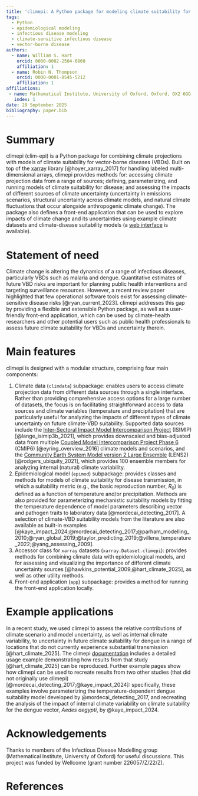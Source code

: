```yaml
---
title: 'climepi: A Python package for modeling climate suitability for vector-borne diseases'
tags:
  - Python
  - epidemiological modeling
  - infectious disease modeling
  - climate-sensitive infectious disease
  - vector-borne disease
authors:
  - name: William S. Hart
    orcid: 0000-0002-2504-6860
    affiliation: 1
  - name: Robin N. Thompson
    orcid: 0000-0001-8545-5212
    affiliation: 1
affiliations:
 - name: Mathematical Institute, University of Oxford, Oxford, OX2 6GG, UK
   index: 1
date: 29 September 2025
bibliography: paper.bib
---
```


# Summary

climepi (clim-epi) is a Python package for combining climate projections with models of
climate suitability for vector-borne diseases (VBDs). Built on top of the [xarray](
https://xarray.dev/) library [@hoyer_xarray_2017] for handling labeled multi-dimensional
arrays, climepi provides methods for: accessing climate projection data from a range of
sources; defining, parameterizing, and running models of climate suitability for
disease; and assessing the impacts of different sources of climate uncertainty
(uncertainty in emissions scenarios, structural uncertainty across climate models, and
natural climate fluctuations that occur alongside anthropogenic climate change). The
package also defines a front-end application that can be used to explore impacts of
climate change and its uncertainties using example climate datasets and climate-disease
suitability models (a [web interface](https://idm-oxford.github.io/climate-epidemics/)
is available).

# Statement of need

Climate change is altering the dynamics of a range of infectious diseases, particularly
VBDs such as malaria and dengue. Quantitative estimates of future VBD risks are
important for planning public health interventions and targeting surveillance resources.
However, a recent review paper highlighted that few operational software tools exist for
assessing climate-sensitive disease risks [@ryan_current_2023]. climepi addresses this
gap by providing a flexible and extensible Python package, as well as a user-friendly
front-end application, which can be used by climate-health researchers and other
potential users such as public health professionals to assess future climate suitability
for VBDs and uncertainty therein.

# Main features

climepi is designed with a modular structure, comprising four main components:

1. Climate data (`climdata`) subpackage: enables users to access climate projection data
   from different data sources through a single interface. Rather than providing
   comprehensive access options for a large number of datasets, the focus is on
   facilitating straightforward access to data sources and climate variables
   (temperature and precipitation) that are particularly useful for analyzing the
   impacts of different types of climate uncertainty on future climate-VBD suitability.
   Supported data sources include the [Inter-Sectoral Impact Model Intercomparison
   Project](https://www.isimip.org/) (ISIMIP) [@lange_isimip3b_2021], which provides
   downscaled and bias-adjusted data from multiple [Coupled Model Intercomparison
   Project Phase 6](https://wcrp-cmip.org/cmip-phases/cmip6/) (CMIP6)
   [@eyring_overview_2016] climate models and scenarios, and the [Community Earth System
   Model version 2 Large Ensemble](https://www.cesm.ucar.edu/community-projects/lens2)
   (LENS2) [@rodgers_ubiquity_2021], which provides 100 ensemble members for analyzing
   internal (natural) climate variability.
2. Epidemiological model (`epimod`) subpackage: provides classes and methods for
   models of climate suitability for disease transmission, in which a suitability metric
   (e.g., the basic reproduction number, $R_0$) is defined as a function of temperature
   and/or precipitation. Methods are also provided for parameterizing mechanistic
   suitability models by fitting the temperature dependence of model parameters
   describing vector and pathogen traits to laboratory data [@mordecai_detecting_2017].
   A selection of climate-VBD suitability models from the literature are also available
   as built-in examples
   [@kaye_impact_2024;@mordecai_detecting_2017;@parham_modelling_2010;@ryan_global_2019;@taylor_predicting_2019;@villena_temperature_2022;@yang_assessing_2009].
3. Accessor class for `xarray` datasets (`xarray.Dataset.climepi`): provides methods for
   combining climate data with epidemiological models, and for assessing and visualizing
   the importance of different climate uncertainty sources
   [@hawkins_potential_2009,@hart_climate_2025], as well as other utility methods.
4. Front-end application (`app`) subpackage: provides a method for running the front-end
   application locally.

# Example applications

In a recent study, we used climepi to assess the relative contributions of climate
scenario and model uncertainty, as well as internal climate variability, to uncertainty
in future climate suitability for dengue in a range of locations that do not currently
experience substantial transmission [@hart_climate_2025]. The climepi [documentation](
https://climate-epidemics.readthedocs.io/en/stable/) includes a detailed usage example
demonstrating how results from that study [@hart_climate_2025] can be reproduced.
Further example pages show how climepi can be used to recreate results from two other
studies (that did not originally use climepi)
[@mordecai_detecting_2017;@kaye_impact_2024]: specifically, these examples involve
parameterizing the temperature-dependent dengue suitability model developed by
@mordecai_detecting_2017, and recreating the analysis of the impact of internal climate
variability on climate suitability for the dengue vector, *Aedes aegypti*, by
@kaye_impact_2024.

# Acknowledgements

Thanks to members of the Infectious Disease Modelling group (Mathematical Institute,
University of Oxford) for useful discussions. This project was funded by Wellcome
(grant number 226057/Z/22/Z).

# References
